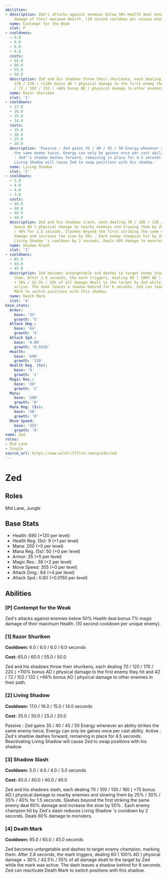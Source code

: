 ```yaml
---
abilities:
- description: Zed's attacks against enemies below 50% Health deal bonus 7% magic
    damage of their maximum Health. (10 second cooldown per unique enemy).
  name: Contempt for the Weak
  slot: P
- cooldowns:
  - 6.0
  - 6.0
  - 6.0
  - 6.0
  costs:
  - 65.0
  - 60.0
  - 55.0
  - 50.0
  description: Zed and his shadows throw their shurikens, each dealing 70 / 120 /
    170 / 220 ( +110% bonus AD ) physical damage to the first enemy they hit and 42
    / 72 / 102 / 132 ( +66% bonus AD ) physical damage to other enemies in their path.
  name: Razor Shuriken
  slot: '1'
- cooldowns:
  - 17.0
  - 16.0
  - 15.0
  - 14.0
  costs:
  - 35.0
  - 30.0
  - 25.0
  - 20.0
  description: 'Passive : Zed gains 35 / 40 / 45 / 50 Energy whenever an ability strikes
    the same enemy twice. Energy can only be gaines once per cast ability. Active
    : Zed''s shadow dashes forward, remaining in place for 4.5 seconds. Reactivating
    Living Shadow will cause Zed to swap positions with his shadow.'
  name: Living Shadow
  slot: '2'
- cooldowns:
  - 5.0
  - 4.0
  - 4.0
  - 3.0
  costs:
  - 40.0
  - 40.0
  - 40.0
  - 40.0
  description: Zed and his shadows slash, each dealing 70 / 100 / 130 / 160 ( +75
    bonus AD ) physical damage to nearby enemies and slowing them by 25% / 30% / 35%
    / 40% for 1.5 seconds. Slashes beyond the first striking the same enemy deal 60%
    damage and increase the slow by 50% . Each enemy champion hit by Zed's slash reduces
    Living Shadow 's cooldown by 2 seconds. Deals 60% damage to monsters.
  name: Shadow Slash
  slot: '3'
- cooldowns:
  - 85.0
  - 65.0
  - 45.0
  description: Zed becomes untargetable and dashes to target enemy champion, marking
    them. After 2.8 seconds, the mark triggers, dealing 60 ( 100% AD ) physical damage
    + 30% / 42.5% / 55% of all damage dealt to the target by Zed while the mark was
    active. The dash leaves a shadow behind for 6 seconds. Zed can reactivate Death
    Mark to switch positions with this shadow.
  name: Death Mark
  slot: '4'
base_stats:
  Armor:
    base: '35'
    growth: '5'
  Attack Dmg.:
    base: '64'
    growth: '4'
  Attack Spd.:
    base: '0.80'
    growth: '0.0150'
  Health:
    base: '690'
    growth: '120'
  Health Reg. (5s):
    base: '9'
    growth: '1'
  Magic Res.:
    base: '38'
    growth: '2'
  Mana:
    base: '200'
    growth: '0'
  Mana Reg. (5s):
    base: '50'
    growth: '0'
  Move Speed:
    base: '355'
    growth: '0'
name: Zed
roles:
- Mid Lane
- Jungle
source_url: https://www.wildriftfire.com/guide/zed
---
```


# Zed

## Roles

Mid Lane, Jungle

## Base Stats

- Health: 690 (+120 per level)
- Health Reg. (5s): 9 (+1 per level)
- Mana: 200 (+0 per level)
- Mana Reg. (5s): 50 (+0 per level)
- Armor: 35 (+5 per level)
- Magic Res.: 38 (+2 per level)
- Move Speed: 355 (+0 per level)
- Attack Dmg.: 64 (+4 per level)
- Attack Spd.: 0.80 (+0.0150 per level)

## Abilities

### [P] Contempt for the Weak

Zed's attacks against enemies below 50% Health deal bonus 7% magic damage of their maximum Health. (10 second cooldown per unique enemy).

### [1] Razor Shuriken

**Cooldown:** 6.0 / 6.0 / 6.0 / 6.0 seconds

**Cost:** 65.0 / 60.0 / 55.0 / 50.0

Zed and his shadows throw their shurikens, each dealing 70 / 120 / 170 / 220 ( +110% bonus AD ) physical damage to the first enemy they hit and 42 / 72 / 102 / 132 ( +66% bonus AD ) physical damage to other enemies in their path.

### [2] Living Shadow

**Cooldown:** 17.0 / 16.0 / 15.0 / 14.0 seconds

**Cost:** 35.0 / 30.0 / 25.0 / 20.0

Passive : Zed gains 35 / 40 / 45 / 50 Energy whenever an ability strikes the same enemy twice. Energy can only be gaines once per cast ability. Active : Zed's shadow dashes forward, remaining in place for 4.5 seconds. Reactivating Living Shadow will cause Zed to swap positions with his shadow.

### [3] Shadow Slash

**Cooldown:** 5.0 / 4.0 / 4.0 / 3.0 seconds

**Cost:** 40.0 / 40.0 / 40.0 / 40.0

Zed and his shadows slash, each dealing 70 / 100 / 130 / 160 ( +75 bonus AD ) physical damage to nearby enemies and slowing them by 25% / 30% / 35% / 40% for 1.5 seconds. Slashes beyond the first striking the same enemy deal 60% damage and increase the slow by 50% . Each enemy champion hit by Zed's slash reduces Living Shadow 's cooldown by 2 seconds. Deals 60% damage to monsters.

### [4] Death Mark

**Cooldown:** 85.0 / 65.0 / 45.0 seconds

Zed becomes untargetable and dashes to target enemy champion, marking them. After 2.8 seconds, the mark triggers, dealing 60 ( 100% AD ) physical damage + 30% / 42.5% / 55% of all damage dealt to the target by Zed while the mark was active. The dash leaves a shadow behind for 6 seconds. Zed can reactivate Death Mark to switch positions with this shadow.

